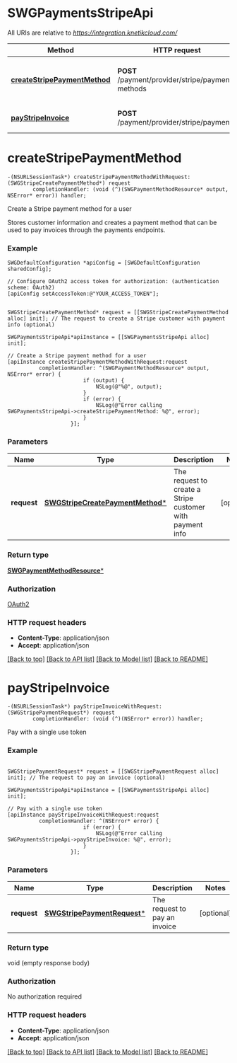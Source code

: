 # SWGPaymentsStripeApi

All URIs are relative to *https://integration.knetikcloud.com/*

Method | HTTP request | Description
------------- | ------------- | -------------
[**createStripePaymentMethod**](SWGPaymentsStripeApi.md#createstripepaymentmethod) | **POST** /payment/provider/stripe/payment-methods | Create a Stripe payment method for a user
[**payStripeInvoice**](SWGPaymentsStripeApi.md#paystripeinvoice) | **POST** /payment/provider/stripe/payments | Pay with a single use token


# **createStripePaymentMethod**
```objc
-(NSURLSessionTask*) createStripePaymentMethodWithRequest: (SWGStripeCreatePaymentMethod*) request
        completionHandler: (void (^)(SWGPaymentMethodResource* output, NSError* error)) handler;
```

Create a Stripe payment method for a user

Stores customer information and creates a payment method that can be used to pay invoices through the payments endpoints.

### Example 
```objc
SWGDefaultConfiguration *apiConfig = [SWGDefaultConfiguration sharedConfig];

// Configure OAuth2 access token for authorization: (authentication scheme: OAuth2)
[apiConfig setAccessToken:@"YOUR_ACCESS_TOKEN"];


SWGStripeCreatePaymentMethod* request = [[SWGStripeCreatePaymentMethod alloc] init]; // The request to create a Stripe customer with payment info (optional)

SWGPaymentsStripeApi*apiInstance = [[SWGPaymentsStripeApi alloc] init];

// Create a Stripe payment method for a user
[apiInstance createStripePaymentMethodWithRequest:request
          completionHandler: ^(SWGPaymentMethodResource* output, NSError* error) {
                        if (output) {
                            NSLog(@"%@", output);
                        }
                        if (error) {
                            NSLog(@"Error calling SWGPaymentsStripeApi->createStripePaymentMethod: %@", error);
                        }
                    }];
```

### Parameters

Name | Type | Description  | Notes
------------- | ------------- | ------------- | -------------
 **request** | [**SWGStripeCreatePaymentMethod***](SWGStripeCreatePaymentMethod*.md)| The request to create a Stripe customer with payment info | [optional] 

### Return type

[**SWGPaymentMethodResource***](SWGPaymentMethodResource.md)

### Authorization

[OAuth2](../README.md#OAuth2)

### HTTP request headers

 - **Content-Type**: application/json
 - **Accept**: application/json

[[Back to top]](#) [[Back to API list]](../README.md#documentation-for-api-endpoints) [[Back to Model list]](../README.md#documentation-for-models) [[Back to README]](../README.md)

# **payStripeInvoice**
```objc
-(NSURLSessionTask*) payStripeInvoiceWithRequest: (SWGStripePaymentRequest*) request
        completionHandler: (void (^)(NSError* error)) handler;
```

Pay with a single use token

### Example 
```objc

SWGStripePaymentRequest* request = [[SWGStripePaymentRequest alloc] init]; // The request to pay an invoice (optional)

SWGPaymentsStripeApi*apiInstance = [[SWGPaymentsStripeApi alloc] init];

// Pay with a single use token
[apiInstance payStripeInvoiceWithRequest:request
          completionHandler: ^(NSError* error) {
                        if (error) {
                            NSLog(@"Error calling SWGPaymentsStripeApi->payStripeInvoice: %@", error);
                        }
                    }];
```

### Parameters

Name | Type | Description  | Notes
------------- | ------------- | ------------- | -------------
 **request** | [**SWGStripePaymentRequest***](SWGStripePaymentRequest*.md)| The request to pay an invoice | [optional] 

### Return type

void (empty response body)

### Authorization

No authorization required

### HTTP request headers

 - **Content-Type**: application/json
 - **Accept**: application/json

[[Back to top]](#) [[Back to API list]](../README.md#documentation-for-api-endpoints) [[Back to Model list]](../README.md#documentation-for-models) [[Back to README]](../README.md)

